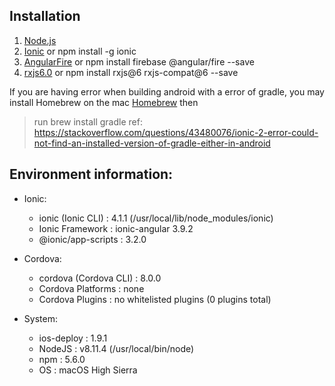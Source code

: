 ## Installation

1. [Node.js](https://nodejs.org/en/)
2. [Ionic](https://ionicframework.com/getting-started#cli) or npm install -g ionic
3. [AngularFire](https://github.com/angular/angularfire2) or npm install firebase @angular/fire --save
4. [rxjs6.0](https://github.com/angular/angularfire2/issues/1668) or npm install rxjs@6 rxjs-compat@6 --save

If you are having error when building android with a error of gradle, you may install Homebrew on the mac
[Homebrew](https://brew.sh) then
> run brew install gradle
> ref: <https://stackoverflow.com/questions/43480076/ionic-2-error-could-not-find-an-installed-version-of-gradle-either-in-android>

## Environment information:

* Ionic:

   - ionic (Ionic CLI)  : 4.1.1 (/usr/local/lib/node_modules/ionic)
   - Ionic Framework    : ionic-angular 3.9.2
   - @ionic/app-scripts : 3.2.0

* Cordova:

   - cordova (Cordova CLI) : 8.0.0
   - Cordova Platforms     : none
   - Cordova Plugins       : no whitelisted plugins (0 plugins total)

* System:

   - ios-deploy : 1.9.1
   - NodeJS     : v8.11.4 (/usr/local/bin/node)
   - npm        : 5.6.0
   - OS         : macOS High Sierra

